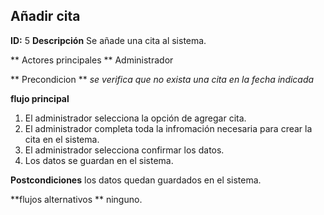 ## Añadir cita
**ID:** 5 **Descripción** Se añade una cita al sistema.

** Actores principales ** Administrador

** Precondicion ** 
   *se verifica que no exista una cita en la fecha indicada* 
 
 **flujo principal**
  1. El administrador selecciona la opción de agregar cita.
  2. El administrador completa toda la infromación necesaria para crear la cita en el sistema.
  3. El administrador selecciona confirmar los datos.
  4. Los datos se guardan en el sistema.
  
 **Postcondiciones**
 los datos quedan guardados en el sistema.
 
 **flujos alternativos **
 ninguno.
